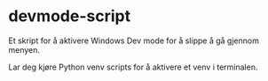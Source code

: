 # devmode-script
Et skript for å aktivere Windows Dev mode for å slippe å gå gjennom menyen.

Lar deg kjøre Python venv scripts for å aktivere et venv i terminalen.

